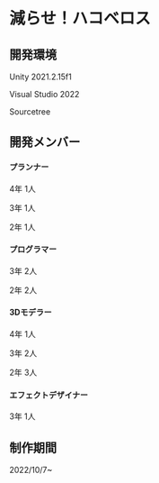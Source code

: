 # 減らせ！ハコベロス
## 開発環境
Unity 2021.2.15f1

Visual Studio 2022

Sourcetree

## 開発メンバー
#### プランナー
4年 1人

3年 1人

2年 1人
#### プログラマー
3年 2人

2年 2人
#### 3Dモデラー
4年 1人

3年 2人

2年 3人
#### エフェクトデザイナー
3年 1人

## 制作期間
2022/10/7~
